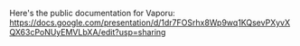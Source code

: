 Here's the public documentation for Vaporu: https://docs.google.com/presentation/d/1dr7FOSrhx8Wp9wq1KQsevPXyvXQX63cPoNUyEMVLbXA/edit?usp=sharing